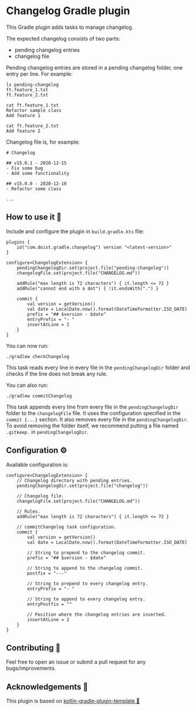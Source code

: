 # Changelog Gradle plugin

This Gradle plugin adds tasks to manage changelog.

The expected changelog consists of two parts:
- pending changelog entries
- changelog file

Pending changelog entries are stored in a pending changelog folder, one entry per line. For example:
```text
ls pending-changelog
ft.feature_1.txt
ft.feature_2.txt
    
cat ft.feature_1.txt
Refactor sample class
Add feature 1

cat ft.feature_2.txt
Add feature 2
```

Changelog file is, for example:
```
# Changelog

## v15.0.1 - 2020-12-15
- Fix some bug
- Add some functionality

## v15.0.0 - 2020-12-10
- Refactor some class

...
```

## How to use it 👣

Include and configure the plugin in `build.gradle.kts` file:

```
plugins {
    id("com.doist.gradle.changelog") version "<latest-version>"
}

configure<ChangelogExtension> {
    pendingChangelogDir.set(project.file("pending-changelog"))
    changelogFile.set(project.file("CHANGELOG.md"))

    addRule("max length is 72 characters") { it.length <= 72 }
    addRule("cannot end with a dot") { !it.endsWith(".") }

    commit {
        val version = getVersion()
        val date = LocalDate.now().format(DateTimeFormatter.ISO_DATE)
        prefix = "## $version - $date"
        entryPrefix = "- "
        insertAtLine = 2
    }
}
```

You can now run:
```
./gradlew checkChangelog
```
This task reads every line in every file in the `pendingChangelogDir` folder and checks if the line
does not break any rule.

You can also run:
```
./gradlew commitChangelog
``` 
This task appends every line from every file in the `pendingChangelogDir` folder to the
`changelogFile` file. It uses the configuration specified in the `commit {...}` section. It also 
removes every file in the `pendingChangelogDir`. To avoid removing the folder itself, we recommend
putting a file named `.gitkeep.` in `pendingChangelogDir`.

## Configuration ⚙️

Available configuration is:
```
configure<ChangelogExtension> {
    // Changelog directory with pending entries.
    pendingChangelogDir.set(project.file("changelog"))
    
    // Changelog file.
    changelogFile.set(project.file("CHANGELOG.md"))

    // Rules.
    addRule("max length is 72 characters") { it.length <= 72 }

    // commitChangelog task configuration. 
    commit {
        val version = getVersion()
        val date = LocalDate.now().format(DateTimeFormatter.ISO_DATE)
        
        // String to prepend to the changelog commit.
        prefix = "## $version - $date"
        
        // String to append to the changelog commit.
        postfix = "---"
        
        // String to prepend to every changelog entry.
        entryPrefix = "- "
        
        // String to append to every changelog entry.
        entryPostfix = ""
        
        // Position where the changelog entries are inserted. 
        insertAtLine = 2
    }
}
``` 

## Contributing 🤝

Feel free to open an issue or submit a pull request for any bugs/improvements.

## Acknowledgements 🙏
This plugin is based on [kotlin-gradle-plugin-template 🐘](https://github.com/cortinico/kotlin-gradle-plugin-template)
